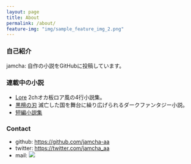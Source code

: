 ```yaml
---
layout: page
title: About
permalink: /about/
feature-img: "img/sample_feature_img_2.png"
---
```


### 自己紹介

jamcha: 自作の小説をGitHubに投稿しています。

### 連載中の小説

-   [Lore](https://github.com/jamcha-aa/Lore) 2chオカ板ロア風の4行小説集。
-   [黒檀の刃](https://github.com/jamcha-aa/EbonyBlades) 滅亡した国を舞台に繰り広げられるダークファンタジー小説。
-   [短編小説集](https://github.com/jamcha-aa/ShortShort) 

### Contact

-   github: [<https://github.com/jamcha-aa>](https://github.com/jamcha-aa)
-   twitter: [<https://twitter.com/jamcha_aa>](https://twitter.com/jamcha_aa)
-   mail: ![](https://services.nexodyne.com/email/icon/DmmOkiL%2B.Lhw/Owdx44Y%3D/R01haWw%3D/0/image.png)
